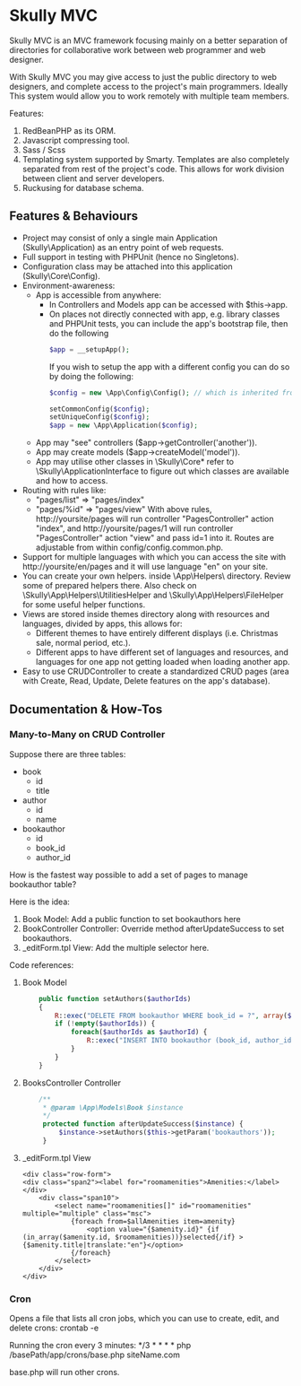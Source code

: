 # Skully MVC

Skully MVC is an MVC framework focusing mainly on a better separation of directories for
collaborative work between web programmer and web designer.

With Skully MVC you may give access to just the public directory to web designers, and complete access
to the project's main programmers. Ideally This system would allow you to work remotely with multiple
team members.

Features:

1. RedBeanPHP as its ORM.
2. Javascript compressing tool.
3. Sass / Scss
4. Templating system supported by Smarty. Templates are also completely separated from rest of the project's code. This allows for work division between client and server developers.
5. Ruckusing for database schema.

## Features & Behaviours
- Project may consist of only a single main Application (Skully\Application) as an entry point of web requests.
- Full support in testing with PHPUnit (hence no Singletons).
- Configuration class may be attached into this application (Skully\Core\Config).
- Environment-awareness:
    - App is accessible from anywhere:
        - In Controllers and Models app can be accessed with $this->app.
        - On places not directly connected with app, e.g. library classes and PHPUnit tests, you
          can include the app's bootstrap file, then do the following
          ```PHP
          $app = __setupApp();
          ```
          If you wish to setup the app with a different config you can do so by doing the following:
          ```PHP
          $config = new \App\Config\Config(); // which is inherited from \Skully\Core\Config.

          setCommonConfig($config);
          setUniqueConfig($config);
          $app = new \App\Application($config);
          ```
    - App may "see" controllers ($app->getController('another')).
    - App may create models ($app->createModel('model')).
    - App may utilise other classes in \Skully\Core\* refer to \Skully\ApplicationInterface to figure out which classes are available and how to access.
- Routing with rules like:
    - "pages/list" => "pages/index"
    - "pages/%id" => "pages/view"
    With above rules, http://yoursite/pages will run controller "PagesController" action "index", and http://yoursite/pages/1 will
    run controller "PagesController" action "view" and pass id=1 into it.
    Routes are adjustable from within config/config.common.php.
- Support for multiple languages with which you can access the site with http://yoursite/en/pages and it will use language
  "en" on your site.
- You can create your own helpers. inside \App\Helpers\ directory. Review some of prepared helpers there.
  Also check on \Skully\App\Helpers\UtilitiesHelper and \Skully\App\Helpers\FileHelper for some useful helper functions.
- Views are stored inside themes directory along with resources and languages, divided by apps,
  this allows for:
    - Different themes to have entirely different displays (i.e. Christmas sale, normal period, etc.).
    - Different apps to have different set of languages and resources, and languages for one app
      not getting loaded when loading another app.
- Easy to use CRUDController to create a standardized CRUD pages (area with Create, Read, Update, Delete features on the app's database).

## Documentation & How-Tos

### Many-to-Many on CRUD Controller
Suppose there are three tables:
- book
    - id
    - title
- author
    - id
    - name
- bookauthor
    - id
    - book_id
    - author_id

How is the fastest way possible to add a set of pages to manage bookauthor table?

Here is the idea:
1. Book Model: Add a public function to set bookauthors here
2. BookController Controller: Override method afterUpdateSuccess to set bookauthors.
3. _editForm.tpl View: Add the multiple selector here.

Code references:
1. Book Model
   ```PHP
       public function setAuthors($authorIds)
       {
           R::exec("DELETE FROM bookauthor WHERE book_id = ?", array($this->get('id')));
           if (!empty($authorIds)) {
               foreach($authorIds as $authorId) {
                   R::exec("INSERT INTO bookauthor (book_id, author_id) values(?, ?)", array($this->get('id'), $authorId));
               }
           }
       }
   ```
2. BooksController Controller

   ```PHP
       /**
        * @param \App\Models\Book $instance
        */
        protected function afterUpdateSuccess($instance) {
            $instance->setAuthors($this->getParam('bookauthors'));
        }
   ```
3. _editForm.tpl View

   ```Smarty
   <div class="row-form">
   <div class="span2"><label for="roomamenities">Amenities:</label></div>
       <div class="span10">
           <select name="roomamenities[]" id="roomamenities" multiple="multiple" class="msc">
               {foreach from=$allAmenities item=amenity}
                   <option value="{$amenity.id}" {if (in_array($amenity.id, $roomamenities))}selected{/if} >{$amenity.title|translate:"en"}</option>
               {/foreach}
           </select>
       </div>
   </div>
   ```

### Cron
Opens a file that lists all cron jobs, which you can use to create, edit, and delete crons:
crontab -e

Running the cron every 3 minutes:
*/3 * * * * php /basePath/app/crons/base.php siteName.com

base.php will run other crons.